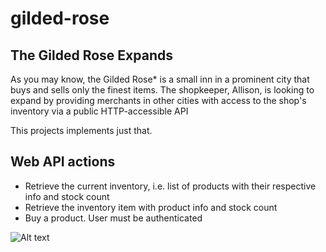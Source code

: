 # gilded-rose
## The Gilded Rose Expands
As you may know, the Gilded Rose* is a small inn in a prominent city that buys and sells
only the finest items. The shopkeeper, Allison, is looking to expand by providing
merchants in other cities with access to the shop's inventory via a public HTTP-accessible
API

This projects implements just that.
## Web API actions
* Retrieve the current inventory, i.e. list of products with their respective info and stock count 
* Retrieve the inventory item with product info and stock count
* Buy a product. User must be authenticated

![Alt text](get-token.jpg?raw=true "Postman - Get Token HTTP request")
